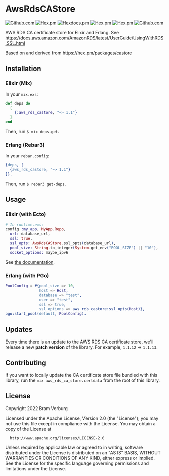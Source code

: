 # AwsRdsCAStore

[![Github.com](https://github.com/voltone/aws_rds_castore/workflows/CI/badge.svg)](https://github.com/voltone/aws_rds_castore/actions)
[![Hex.pm](https://img.shields.io/hexpm/v/aws_rds_castore.svg)](https://hex.pm/packages/aws_rds_castore)
[![Hexdocs.pm](https://img.shields.io/badge/hex-docs-lightgreen.svg)](https://hexdocs.pm/aws_rds_castore/)
[![Hex.pm](https://img.shields.io/hexpm/dt/aws_rds_castore.svg)](https://hex.pm/packages/aws_rds_castore)
[![Hex.pm](https://img.shields.io/hexpm/l/aws_rds_castore.svg)](https://hex.pm/packages/aws_rds_castore)
[![Github.com](https://img.shields.io/github/last-commit/voltone/aws_rds_castore.svg)](https://github.com/voltone/aws_rds_castore/commits/master)

AWS RDS CA certificate store for Elixir and Erlang. See https://docs.aws.amazon.com/AmazonRDS/latest/UserGuide/UsingWithRDS.SSL.html

Based on and derived from https://hex.pm/packages/castore

## Installation

### Elixir (Mix)

In your `mix.exs`:

```elixir
def deps do
  [
    {:aws_rds_castore, "~> 1.1"}
  ]
end
```

Then, run `$ mix deps.get`.

### Erlang (Rebar3)

In your `rebar.config`:

```erlang
{deps, [
  {aws_rds_castore, "~> 1.1"}
]}.
```

Then, run `$ rebar3 get-deps`.

## Usage

### Elixir (with Ecto)

```elixir
# In runtime.exs:
config :my_app, MyApp.Repo,
  url: database_url,
  ssl: true,
  ssl_opts: AwsRdsCAStore.ssl_opts(database_url),
  pool_size: String.to_integer(System.get_env("POOL_SIZE") || "10"),
  socket_options: maybe_ipv6
```

See [the documentation](https://hexdocs.pm/aws_rds_castore).

### Erlang (with PGo)

```erlang
PoolConfig = #{pool_size => 10,
               host => Host,
               database => "test",
               user => "test",
               ssl => true,
               ssl_options => aws_rds_castore:ssl_opts(Host)},
pgo:start_pool(default, PoolConfig).
```

## Updates

Every time there is an update to the AWS RDS CA certificate store, we'll release a new **patch version** of the library. For example, `1.1.12` → `1.1.13`.

## Contributing

If you want to locally update the CA certificate store file bundled with this library, run the `mix aws_rds_ca_store.certdata` from the root of this library.

## License

Copyright 2022 Bram Verburg

  Licensed under the Apache License, Version 2.0 (the "License");
  you may not use this file except in compliance with the License.
  You may obtain a copy of the License at

      http://www.apache.org/licenses/LICENSE-2.0

  Unless required by applicable law or agreed to in writing, software
  distributed under the License is distributed on an "AS IS" BASIS,
  WITHOUT WARRANTIES OR CONDITIONS OF ANY KIND, either express or implied.
  See the License for the specific language governing permissions and
  limitations under the License.
